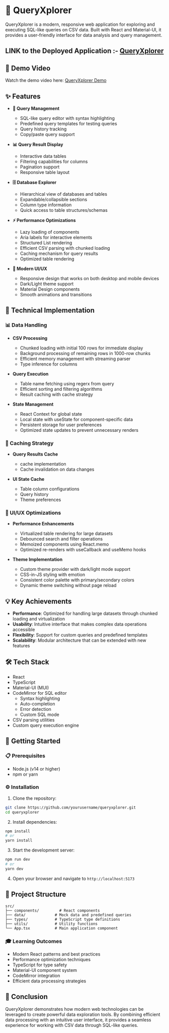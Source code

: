 # 🚀 QueryXplorer

QueryXplorer is a modern, responsive web application for exploring and executing SQL-like queries on CSV data. Built with React and Material-UI, it provides a user-friendly interface for data analysis and query management.

## LINK to the Deployed Application :-  [QueryXplorer](https://query-xplorer.vercel.app/)


## 🎥 Demo Video

Watch the demo video here: [QueryXplorer Demo](https://www.youtube.com/watch?v=xbGpIK62Fv0&ab_channel=RushiGaikwad)

## ✨ Features

- **📝 Query Management**
  - SQL-like query editor with syntax highlighting
  - Predefined query templates for testing queries
  - Query history tracking
  - Copy/paste query support

- **📊 Query Result Display**
  - Interactive data tables
  - Filtering capabilities for columns
  - Pagination support
  - Responsive table layout

- **🗄️ Database Explorer**
  - Hierarchical view of databases and tables
  - Expandable/collapsible sections
  - Column type information
  - Quick access to table structures/schemas

- **⚡ Performance Optimizations**
  - Lazy loading of components
  - Aria labels for interactive elements
  - Structured List rendering
  - Efficient CSV parsing with chunked loading
  - Caching mechanism for query results
  - Optimized table rendering
 
- **🎨 Modern UI/UX**
  - Responsive design that works on both desktop and mobile devices
  - Dark/Light theme support
  - Material Design components
  - Smooth animations and transitions

## 🔧 Technical Implementation

### 📊 Data Handling

- **CSV Processing**
  - Chunked loading with initial 100 rows for immediate display
  - Background processing of remaining rows in 1000-row chunks
  - Efficient memory management with streaming parser
  - Type inference for columns

- **Query Execution**
  - Table name fetching using regerx from query
  - Efficient sorting and filtering algorithms
  - Result caching with cache strategy

- **State Management**
  - React Context for global state
  - Local state with useState for component-specific data
  - Persistent storage for user preferences
  - Optimized state updates to prevent unnecessary renders


### 🔄 Caching Strategy

- **Query Results Cache**
  - cache implementation
  - Cache invalidation on data changes

- **UI State Cache**
  - Table column configurations
  - Query history
  - Theme preferences

### 🎯 UI/UX Optimizations
- **Performance Enhancements**
  - Virtualized table rendering for large datasets
  - Debounced search and filter operations
  - Memoized components using React.memo
  - Optimized re-renders with useCallback and useMemo hooks
    
- **Theme Implementation**
  - Custom theme provider with dark/light mode support
  - CSS-in-JS styling with emotion
  - Consistent color palette with primary/secondary colors
  - Dynamic theme switching without page reload

## 💡 Key Achievements
- **Performance**: Optimized for handling large datasets through chunked loading and virtualization
- **Usability**: Intuitive interface that makes complex data operations accessible
- **Flexibility**: Support for custom queries and predefined templates
- **Scalability**: Modular architecture that can be extended with new features

## 🛠️ Tech Stack

- React
- TypeScript
- Material-UI (MUI)
- CodeMirror for SQL editor
  - Syntax highlighting
  - Auto-completion
  - Error detection
  - Custom SQL mode
- CSV parsing utilities
- Custom query execution engine

## 🚀 Getting Started

### 📋 Prerequisites

- Node.js (v14 or higher)
- npm or yarn

### ⚙️ Installation

1. Clone the repository:
```bash
git clone https://github.com/yourusername/queryxplorer.git
cd queryxplorer
```

2. Install dependencies:
```bash
npm install
# or
yarn install
```

3. Start the development server:
```bash
npm run dev
# or
yarn dev
```

4. Open your browser and navigate to `http://localhost:5173`

## 📁 Project Structure

```
src/
├── components/         # React components
├── data/             # Mock data and predefined queries
├── types/            # TypeScript type definitions
├── utils/            # Utility functions
└── App.tsx           # Main application component
```
### 🎓 Learning Outcomes
- Modern React patterns and best practices
- Performance optimization techniques
- TypeScript for type safety
- Material-UI component system
- CodeMirror integration
- Efficient data processing strategies
  
## 🎯 Conclusion
QueryXplorer demonstrates how modern web technologies can be leveraged to create powerful data exploration tools. By combining efficient data processing with an intuitive user interface, it provides a seamless experience for working with CSV data through SQL-like queries.
